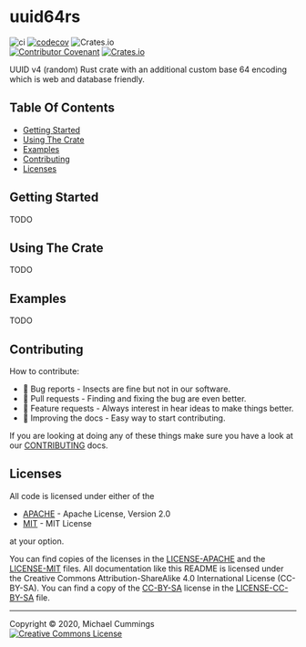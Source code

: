 # uuid64rs
![ci](https://github.com/Dragonrun1/uuid64rs/workflows/Rust/badge.svg)
[![codecov](https://codecov.io/gh/Dragonrun1/uuid64rs/branch/main/graph/badge.svg?token=5C77XWIDN0)](https://codecov.io/gh/Dragonrun1/uuid64rs)
![Crates.io](https://img.shields.io/crates/v/uuid64rs)
<br>
[![Contributor Covenant](https://img.shields.io/badge/Contributor%20Covenant-v2.0%20adopted-ff69b4.svg)](CODE_OF_CONDUCT.md)
[![Crates.io](https://img.shields.io/crates/l/uuid64rs)](https://github.com/Dragonrun1/uuid64rs/blob/main/README.md#licenses)

UUID v4 (random) Rust crate with an additional custom base 64 encoding which is
web and database friendly.

## Table Of Contents

* [Getting Started](#getting-started)
* [Using The Crate](#using-the-crate)
* [Examples](#examples)
* [Contributing](#contributing)
* [Licenses](#licenses)

## Getting Started

TODO

## Using The Crate

TODO

## Examples

TODO

## Contributing

How to contribute:

* :bug: Bug reports - Insects are fine but not in our software.
* :star_struck: Pull requests - Finding and fixing the bug are even better.
* :thinking: Feature requests - Always interest in hear ideas to make things better.
* :hugs: Improving the docs - Easy way to start contributing.

If you are looking at doing any of these things make sure you have a look at our
[CONTRIBUTING] docs.

## Licenses

All code is licensed under either of the

  * [APACHE] - Apache License, Version 2.0
  * [MIT] - MIT License

at your option.

You can find copies of the licenses in the [LICENSE-APACHE] and the
[LICENSE-MIT] files.
All documentation like this README is licensed under the Creative Commons
Attribution-ShareAlike 4.0 International License (CC-BY-SA).
You can find a copy of the [CC-BY-SA] license in the [LICENSE-CC-BY-SA] file.

[APACHE]: https://opensource.org/licenses/Apache-2.0
[CC-BY-SA]: http://creativecommons.org/licenses/by-sa/4.0/
[Cargo.toml]: https://doc.rust-lang.org/cargo/guide/dependencies.html
[CONTRIBUTING]: CONTRIBUTING.md
[Contributor Covenant Code of Conduct]: CODE_OF_CONDUCT.md
[LICENSE-APACHE]: LICENSE-APACHE
[LICENSE-CC-BY-SA]: LICENSE-CC-BY-SA
[LICENSE-MIT]: LICENSE-MIT
[MIT]: https://opensource.org/licenses/MIT
[Rust]: https://www.rust-lang.org/
[cargo-edit]: https://crates.io/crates/cargo-edit

<hr>
Copyright &copy; 2020, Michael Cummings<br/>
<a rel="license" href="http://creativecommons.org/licenses/by-sa/4.0/">
<img alt="Creative Commons License" style="border-width:0" src="https://i.creativecommons.org/l/by-sa/4.0/88x31.png" />
</a>
